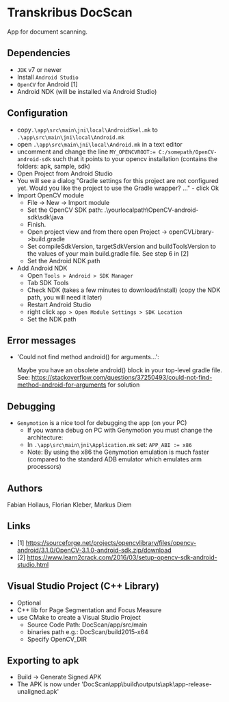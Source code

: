 # Transkribus DocScan
App for document scanning.


## Dependencies
- `JDK` v7 or newer
- Install `Android Studio`
- `OpenCV` for Android [1]
- Android NDK (will be installed via Android Studio)

## Configuration
- copy`.\app\src\main\jni\local\AndroidSkel.mk` to `.\app\src\main\jni\local\Android.mk`
- open `.\app\src\main\jni\local\Android.mk` in a text editor
- uncomment and change the line `MY_OPENCVROOT:= C:/somepath/OpenCV-android-sdk` such that
it points to your opencv installation (contains the folders: apk, sample, sdk)
- Open Project from Android Studio
- You will see a dialog "Gradle settings for this project are not configured yet. Would you like the project to use the Gradle wrapper? ..." - click Ok
- Import OpenCV module
  - File -> New -> Import module
  - Set the OpenCV SDK path: .\yourlocalpath\OpenCV-android-sdk\sdk\java
  - Finish.
  - Open project view and from there open Project -> openCVLibrary->build.gradle
  - Set compileSdkVersion, targetSdkVersion and buildToolsVersion to the values of your main build.gradle file.
  See step 6 in [2]
  - Set the Android NDK path
- Add Android NDK
  - Open `Tools > Android > SDK Manager`
  - Tab SDK Tools
  - Check NDK (takes a few minutes to download/install) (copy the NDK path, you will need it later)
  - Restart Android Studio
  - right click `app > Open Module Settings > SDK Location`
  - Set the NDK path

## Error messages
  - 'Could not find method android() for arguments...':

    Maybe you have an obsolete android() block in your top-level gradle file. See:
     https://stackoverflow.com/questions/37250493/could-not-find-method-android-for-arguments for solution

## Debugging
 - `Genymotion` is a nice tool for debugging the app (on your PC)
   - If you wanna debug on PC with Genymotion you must change the architecture:
   - In `.\app\src\main\jni\Application.mk` set: `APP_ABI := x86`
   - Note: By using the x86 the Genymotion emulation is much faster (compared to the standard ADB emulator which emulates arm processors)

## Authors
Fabian Hollaus,
Florian Kleber,
Markus Diem

## Links
- [1] https://sourceforge.net/projects/opencvlibrary/files/opencv-android/3.1.0/OpenCV-3.1.0-android-sdk.zip/download
- [2] https://www.learn2crack.com/2016/03/setup-opencv-sdk-android-studio.html

## Visual Studio Project (C++ Library)
- Optional
- C++ lib for Page Segmentation and Focus Measure
- use CMake to create a Visual Studio Project
  - Source Code Path: DocScan/app/src/main
  - binaries path e.g.: DocScan/build2015-x64
  - Specify OpenCV_DIR

## Exporting to apk
- Build -> Generate Signed APK
- The APK is now under 'DocScan\app\build\outputs\apk\app-release-unaligned.apk'
